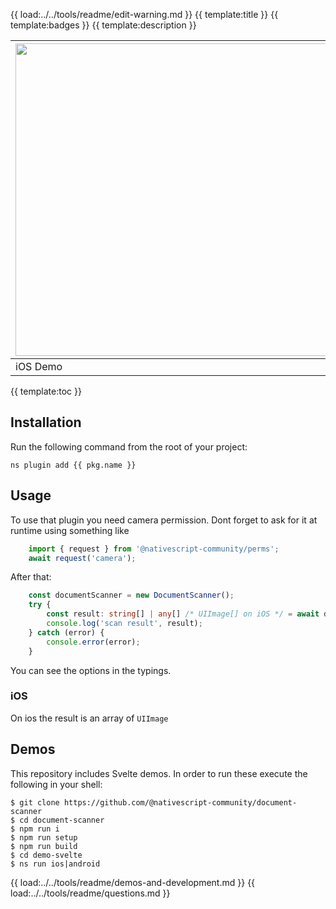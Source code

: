 {{ load:../../tools/readme/edit-warning.md }}
{{ template:title }}
{{ template:badges }}
{{ template:description }}

| <img src="https://github.com/nativescript-community/document-scanner/raw/master/images/demo-ios.gif" height="500" /> | <img src="https://github.com/nativescript-community/document-scanner/raw/master/images/demo-android.gif" height="500" /> |
| --- | ----------- |
| iOS Demo | Android Demo |

{{ template:toc }}

## Installation
Run the following command from the root of your project:

`ns plugin add {{ pkg.name }}`

## Usage

To use that plugin you need camera permission.
Dont forget to ask for it at runtime using something like
```ts
    import { request } from '@nativescript-community/perms';
    await request('camera');
```

After that:
```ts
    const documentScanner = new DocumentScanner();
    try {
        const result: string[] | any[] /* UIImage[] on iOS */ = await documentScanner.startScan();
        console.log('scan result', result);
    } catch (error) {
        console.error(error);
    }
```

You can see the options in the typings.

### iOS 

On ios the result is an array of `UIImage`


## Demos
This repository includes Svelte demos. In order to run these execute the following in your shell:
```shell
$ git clone https://github.com/@nativescript-community/document-scanner
$ cd document-scanner
$ npm run i
$ npm run setup
$ npm run build
$ cd demo-svelte
$ ns run ios|android
```

{{ load:../../tools/readme/demos-and-development.md }}
{{ load:../../tools/readme/questions.md }}